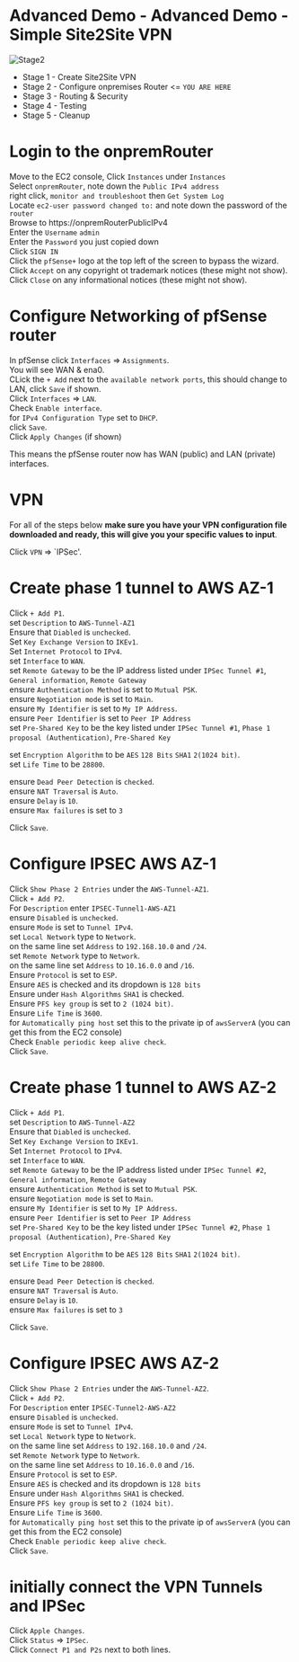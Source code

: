 # Advanced Demo - Advanced Demo - Simple Site2Site VPN

![Stage2](https://github.com/acantril/learn-cantrill-io-labs/blob/master/aws-simple-site2site-vpn/02_LABINSTRUCTIONS/STAGE2.png)

- Stage 1 - Create Site2Site VPN 
- Stage 2 - Configure onpremises Router <= `YOU ARE HERE`
- Stage 3 - Routing & Security
- Stage 4 - Testing
- Stage 5 - Cleanup

# Login to the onpremRouter

Move to the EC2 console, Click `Instances` under `Instances`  
Select `onpremRouter`, note down the `Public IPv4 address`  
right click, `monitor and troubleshoot` then `Get System Log`  
Locate `ec2-user password changed to:` and note down the password of the `router`  
Browse to https://onpremRouterPublicIPv4  
Enter the `Username` `admin`  
Enter the `Password` you just copied down  
Click `SIGN IN`  
Click the `pfSense+` logo at the top left of the screen to bypass the wizard. 
Click `Accept` on any copyright ot trademark notices (these might not show). 
Click `Close` on any informational notices (these might not show). 

# Configure Networking of pfSense router

In pfSense click `Interfaces` => `Assignments`.  
You will see WAN & ena0.  
CLick the `+ Add` next to the `available network ports`, this should change to LAN, click `Save` if shown.  
Click `Interfaces` => `LAN`.  
Check `Enable interface`.  
for `IPv4 Configuration Type` set to `DHCP`.  
click `Save`.  
Click `Apply Changes` (if shown)  


This means the pfSense router now has WAN (public) and LAN (private) interfaces.  


# VPN

For all of the steps below **make sure you have your VPN configuration file downloaded and ready, this will give you your specific values to input**. 

Click `VPN` => `IPSec'. 

# Create phase 1 tunnel to AWS AZ-1

Click `+ Add P1`.  
set `Description` to `AWS-Tunnel-AZ1`  
Ensure that `Diabled` is `unchecked`.  
Set `Key Exchange Version` to `IKEv1`.  
Set `Internet Protocol` to `IPv4`.  
set `Interface` to `WAN`.  
set `Remote Gateway` to be the IP address listed under `IPSec Tunnel #1`, `General information`, `Remote Gateway`   
ensure `Authentication Method` is set to `Mutual PSK`.  
ensure `Negotiation mode` is set to `Main`.  
ensure `My Identifier` is set to `My IP Address`.  
ensure `Peer Identifier` is set to `Peer IP Address`   
set `Pre-Shared Key` to be the key listed under `IPSec Tunnel #1`, `Phase 1 proposal (Authentication)`, `Pre-Shared Key`  

set `Encryption Algorithm` to be `AES` `128 Bits` `SHA1` `2(1024 bit)`.  
set `Life Time` to be `28800`.  

ensure `Dead Peer Detection` is `checked`.  
ensure `NAT Traversal` is `Auto`.  
ensure `Delay` is `10`.  
ensure `Max failures` is set to `3`  

Click `Save`.  

# Configure IPSEC AWS AZ-1 

Click `Show Phase 2 Entries` under the `AWS-Tunnel-AZ1`.  
Click `+ Add P2`.  
For `Description` enter `IPSEC-Tunnel1-AWS-AZ1`  
ensure `Disabled` is `unchecked`.  
ensure `Mode` is set to `Tunnel IPv4`.  
set `Local Network` type to `Network`.  
on the same line set `Address` to `192.168.10.0` and `/24`.  
set `Remote Network` type to `Network`.  
on the same line set `Address` to `10.16.0.0` and `/16`.  
Ensure `Protocol` is set to `ESP`.  
Ensure `AES` is checked and its dropdown is `128 bits`  
Ensure under `Hash Algorithms` `SHA1` is checked.  
Ensure `PFS key group` is set to `2 (1024 bit)`.   
Ensure `Life Time` is `3600`.   
for `Automatically ping host` set this to the private ip of `awsServerA` (you can get this from the EC2 console)  
Check `Enable periodic keep alive check`.   
Click `Save`.   


# Create phase 1 tunnel to AWS AZ-2

Click `+ Add P1`.  
set `Description` to `AWS-Tunnel-AZ2`  
Ensure that `Diabled` is `unchecked`.   
Set `Key Exchange Version` to `IKEv1`.   
Set `Internet Protocol` to `IPv4`.  
set `Interface` to `WAN`.  
set `Remote Gateway` to be the IP address listed under `IPSec Tunnel #2`, `General information`, `Remote Gateway`    
ensure `Authentication Method` is set to `Mutual PSK`.   
ensure `Negotiation mode` is set to `Main`.  
ensure `My Identifier` is set to `My IP Address`.   
ensure `Peer Identifier` is set to `Peer IP Address`    
set `Pre-Shared Key` to be the key listed under `IPSec Tunnel #2`, `Phase 1 proposal (Authentication)`, `Pre-Shared Key`  

set `Encryption Algorithm` to be `AES` `128 Bits` `SHA1` `2(1024 bit)`.  
set `Life Time` to be `28800`.  

ensure `Dead Peer Detection` is `checked`.   
ensure `NAT Traversal` is `Auto`.   
ensure `Delay` is `10`.   
ensure `Max failures` is set to `3`  

Click `Save`.  


# Configure IPSEC AWS AZ-2  

Click `Show Phase 2 Entries` under the `AWS-Tunnel-AZ2`.   
Click `+ Add P2`.   
For `Description` enter `IPSEC-Tunnel2-AWS-AZ2`  
ensure `Disabled` is `unchecked`.   
ensure `Mode` is set to `Tunnel IPv4`.   
set `Local Network` type to `Network`.   
on the same line set `Address` to `192.168.10.0` and `/24`.   
set `Remote Network` type to `Network`.   
on the same line set `Address` to `10.16.0.0` and `/16`.   
Ensure `Protocol` is set to `ESP`.  
Ensure `AES` is checked and its dropdown is `128 bits`  
Ensure under `Hash Algorithms` `SHA1` is checked.  
Ensure `PFS key group` is set to `2 (1024 bit)`.   
Ensure `Life Time` is `3600`.   
for `Automatically ping host` set this to the private ip of `awsServerA` (you can get this from the EC2 console)  
Check `Enable periodic keep alive check`.   
Click `Save`.   

# initially connect the VPN Tunnels and IPSec  

Click `Apple Changes`.   
Click `Status` => `IPSec`.   
Click `Connect P1 and P2s` next to both lines.   


